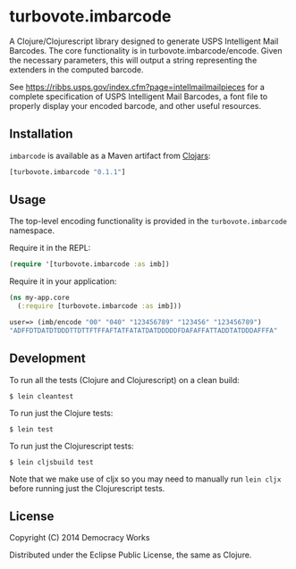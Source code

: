 # turbovote.imbarcode

A Clojure/Clojurescript library designed to generate USPS Intelligent Mail Barcodes.
The core functionality is in turbovote.imbarcode/encode. Given the necessary parameters,
this will output a string representing the extenders in the computed barcode.

See https://ribbs.usps.gov/index.cfm?page=intellmailmailpieces for a complete specification
of USPS Intelligent Mail Barcodes, a font file to properly display your encoded barcode,
and other useful resources.


## Installation

`imbarcode` is available as a Maven artifact from
[Clojars](http://clojars.org/turbovote.imbarcode):
```clojure
[turbovote.imbarcode "0.1.1"]
```

## Usage

The top-level encoding functionality is provided in the
`turbovote.imbarcode` namespace.

Require it in the REPL:

```clojure
(require '[turbovote.imbarcode :as imb])
```

Require it in your application:

```clojure
(ns my-app.core
  (:require [turbovote.imbarcode :as imb]))
```

```clojure
user=> (imb/encode "00" "040" "123456789" "123456" "123456789")
"ADFFDTDATDTDDDTTDTTFTFFAFTATFATATDATDDDDDFDAFAFFATTADDTATDDDAFFFA"
```


## Development

To run all the tests (Clojure and Clojurescript) on a clean build:

    $ lein cleantest

To run just the Clojure tests:

    $ lein test

To run just the Clojurescript tests:

    $ lein cljsbuild test

Note that we make use of cljx so you may need to manually run `lein cljx` before
running just the Clojurescript tests.

## License

Copyright (C) 2014 Democracy Works

Distributed under the Eclipse Public License, the same as Clojure.
